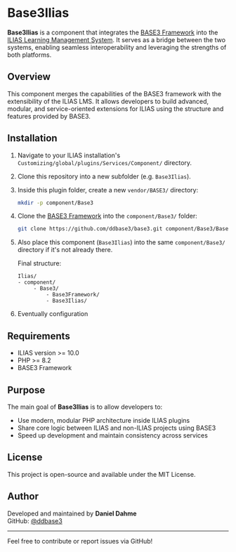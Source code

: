 # Base3Ilias

**Base3Ilias** is a component that integrates the [BASE3 Framework](https://github.com/ddbase3/base3) into the [ILIAS Learning Management System](https://www.ilias.de). It serves as a bridge between the two systems, enabling seamless interoperability and leveraging the strengths of both platforms.

## Overview

This component merges the capabilities of the BASE3 framework with the extensibility of the ILIAS LMS. It allows developers to build advanced, modular, and service-oriented extensions for ILIAS using the structure and features provided by BASE3.

## Installation

1. Navigate to your ILIAS installation's `Customizing/global/plugins/Services/Component/` directory.

2. Clone this repository into a new subfolder (e.g. `Base3Ilias`).

3. Inside this plugin folder, create a new `vendor/BASE3/` directory:

   ```bash
   mkdir -p component/Base3
   ```

4. Clone the [BASE3 Framework](https://github.com/ddbase3/base3) into the `component/Base3/` folder:

   ```bash
   git clone https://github.com/ddbase3/base3.git component/Base3/Base3Framework
   ```

5. Also place this component (`Base3Ilias`) into the same `component/Base3/` directory if it's not already there.

   Final structure:

   ```
   Ilias/
   - component/
        - Base3/
            - Base3Framework/
            - Base3Ilias/
   ```

6. Eventually configuration

## Requirements

- ILIAS version >= 10.0
- PHP >= 8.2
- BASE3 Framework

## Purpose

The main goal of **Base3Ilias** is to allow developers to:

- Use modern, modular PHP architecture inside ILIAS plugins
- Share core logic between ILIAS and non-ILIAS projects using BASE3
- Speed up development and maintain consistency across services

## License

This project is open-source and available under the MIT License.

## Author

Developed and maintained by **Daniel Dahme**  
GitHub: [@ddbase3](https://github.com/ddbase3)

---

Feel free to contribute or report issues via GitHub!
